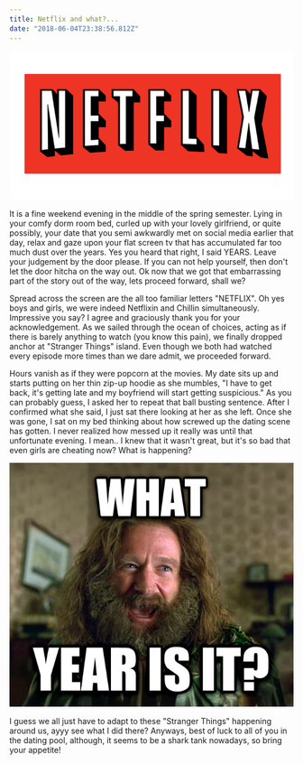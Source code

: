 ```yaml
---
title: Netflix and what?...
date: "2018-06-04T23:38:56.812Z"
---
```


![netflix](netflixx.png)

It is a fine weekend evening in the middle of the spring semester. Lying in your comfy dorm room bed, curled up with your lovely girlfriend, or quite possibly, your date that you semi awkwardly met on social media earlier that day, relax and gaze upon your flat screen tv that has accumulated far too much dust over the years. Yes you heard that right, I said YEARS. Leave your judgement by the door please. If you can not help yourself, then don't let the door hitcha on the way out. Ok now that we got that embarrassing part of the story out of the way, lets proceed forward, shall we?

Spread across the screen are the all too familiar letters "NETFLIX". Oh yes boys and girls, we were indeed Netflixin and Chillin simultaneously. Impressive you say? I agree and graciously thank you for your acknowledgement. As we sailed through the ocean of choices, acting as if there is barely anything to watch (you know this pain), we finally dropped anchor at "Stranger Things" island. Even though we both had watched every episode more times than we dare admit, we proceeded forward.

Hours vanish as if they were popcorn at the movies. My date sits up and starts putting on her thin zip-up hoodie as she mumbles, "I have to get back, it's getting late and my boyfriend will start getting suspicious." As you can probably guess, I asked her to repeat that ball busting sentence. After I confirmed what she said, I just sat there looking at her as she left. Once she was gone, I sat on my bed thinking about how screwed up the dating scene has gotten. I never realized how messed up it really was until that unfortunate evening. I mean.. I knew that it wasn't great, but it's so bad that even girls are cheating now? What is happening?

![What year is it?](year.jpg)

I guess we all just have to adapt to these "Stranger Things" happening around us, ayyy see what I did there? Anyways, best of luck to all of you in the dating pool, although, it seems to be a shark tank nowadays, so bring your appetite!